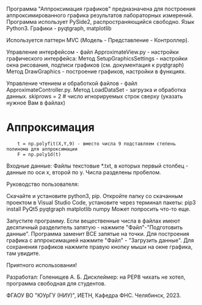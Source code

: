 Программа "Аппроксимация графиков" предназначена для построения аппроксимированного графика результатов лабораторных измерений.
Программа использует PySide2, распространяющийся свободно. Язык Python3. Графики - pyqtgraph, matplotlib

Используется паттерн MVC (Модель - Представление - Контроллер).

Управление интерфейсом - файл ApproximateView.py - настройки графического интерфейса:
Метод SetupGraphicsSettings - настройки окна рисования, подписи графиков (см. документация к pyqtgraph)
Метод DrawGraphics - построение графиков, настройки в функциях. 

Управление чтением и обработкой файлов - файл ApproximateController.py.
Метод LoadDataSet - загрузка и обработка данных.
 skiprows = 2 # число игнорируемых строк сверху (указать нужное Вам в файлах)

# Аппроксимация
        t = np.polyfit(X,Y,9) - вместо числа 9 подставляем степень полинома для аппроксимации
        F = np.poly1d(t)

Входные данные:
Файлы текстовые *.txt, в которых первый столбец - данные по оси x, второй по y. Числа разделены пробелом.

Руководство пользователя:

Скачайте и установите python3, pip. Откройте папку со скачанным проектом в Visual Studio Code, установите через терминал пакеты:
pip3 install PyQt5 pyqtgraph matplotlib numpy 
Может попросить что-то еще.

Запустите программу.
Если вещественные числа в файлах имеют десятичный разделитель запятую - нажмите "Файл"-"Подготовить данные". Программа заменит ВСЕ запятые на точки.
Для построения графика с аппроксимацией нажмите "Файл" - "Загрузить данные".
Для сохранения графиков нажмите правую кнопку мыши на окне графика, там увидите.

Приятного использования!

Разработал: Голенищев А. Б.
Дисклеймер: на PEP8 чихать не хотел, программа свободная для студентов.

ФГАОУ ВО "ЮУрГУ (НИУ)", ИЕТН, Кафедра ФНС. Челябинск, 2023.
